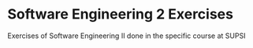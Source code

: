 # Software Engineering 2 Exercises
Exercises of Software Engineering II done in the specific course at SUPSI
